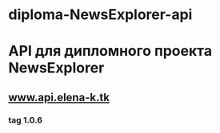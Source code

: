 # diploma-NewsExplorer-api

# API для дипломного проекта NewsExplorer

## www.api.elena-k.tk

### tag 1.0.6
